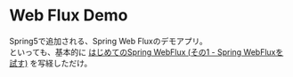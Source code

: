 # Web Flux Demo

Spring5で追加される、Spring Web Fluxのデモアプリ。<br/>
といっても、基本的に [はじめてのSpring WebFlux (その1 - Spring WebFluxを試す)](https://blog.ik.am/entries/417) を写経しただけ。
